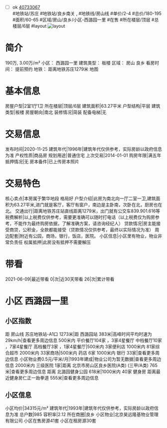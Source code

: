 - [ ] ok [40733067](https://bj.5i5j.com/ershoufang/40733067.html)  
 #地铁站/苏庄 #地铁站/良乡南关 ,  #地铁线/房山线
#单价/2-4 #总价/180-195 #面积/60-65   #区域/房山/良乡/小区-西潞园一里 #在售 #所在楼层/顶层 #总楼层/6层 #layout 
![layout](http://image2.5i5j.com//group1/M00/33/61/CgqJMVzqYQeAMOOlAADAwNmDDlE862.jpg_P5.jpg) 
# 简介 
 190万,  3.00万/m² 
小区： 西潞园一里
建筑类型： 板楼
区域： 房山 良乡
看房时间： 提前预约
地铁： 距离地铁苏庄1279米 地图
# 基本信息 
 房屋户型|2室1厅1卫
所在楼层|顶层/6层
建筑面积|63.27平米
户型结构|平层
建筑类型|板楼
房屋朝向|南北
装修情况|简装
配备电梯|无
# 交易信息 
 发布时间|2020-11-25
建筑年代|1996年|建筑年代仅供参考，实际房龄以政府信息为准
产权性质|商品房
规划用途|普通住宅
上次交易|2014-01-01
购房年限|满五年
抵押情况|无
房本备件|已上传房本照片
# 交易特色 
 核心卖点|本房属于繁华地段 格局好
户型介绍|此房为南北向一厅二室一卫,建筑面积为63.27平米,进门就是客厅，客厅有窗户，南边是主卧南，次卧在北，厨房也在北。
交通出行|距离地铁苏庄站直线距离1279米，出门就有公交车839.901.616等
税费解析|以上税费仅供参考，需要更准确可以随时打电话（以上税费仅为购房参考，不能作为最终购房依据，了解准确方案，请咨询经纪人）
贷款情况|房主能接受商贷，公积金，全款都能接受（贷款情况仅供参考，最终以实际情况为准）
周边配套|附近有公园，商场，银行，饭店，医院。
小区信息|小区里有物业，物业非常负责任
权属抵押|此房没有抵押不需要解压
# 带看 
 2021-06-09|最近带看	 0|次|近30天带看	 26|次|累计带看
# 小区 西潞园一里
## 小区指数 
 距 房山线 苏庄地铁站-A1口 1273米|距 西潞园站 383米|高峰时间平均时速为29km/h|查看更多周边信息
500米内 平价餐厅104家 ，3家4星餐厅
中档餐厅10家 ，7家4星餐厅
高档餐厅3家 ，1家4星餐厅|500米内 3家便利店
1000米内 81家综合超市
2000米内 33家商场|500米内 药店 6家
1000米内 银行 33家|查看更多周边信息
小区物业费0.5元/平米/月|1993年建成|物业公司为暂无数据|查看更多周边信息
2000米内 三级医院 1家|距离 北京市房山区良乡医院(A类) (三甲/A类) 765米|查看更多周边信息
距离 北潞园健身公园 618米|1000米内 40家 健身房
距离最近健身房仁正一跆拳道 555米|查看更多周边信息
## 小区信息 
 小区均价|34315元/m²
建筑年代|1993年|建筑年代仅供参考，实际房龄以政府信息为准
总户数|985
容积率|2.12
所在商圈|良乡
小区物业|北京昊远隆基物业管理有限公司
小区在售房源41套
小区在租房源30套
